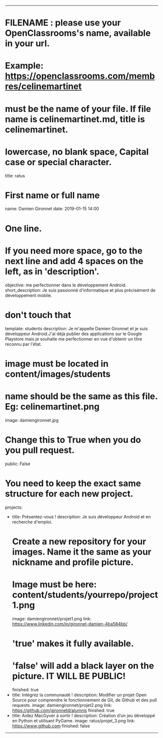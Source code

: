 ---

# FILENAME : please use your OpenClassrooms's name, available in your url.
# Example: https://openclassrooms.com/membres/celinemartinet
# must be the name of your file. If file name is celinemartinet.md, title is celinemartinet.
# lowercase, no blank space, Capital case or special character.
title: ratus

# First name or full name
name: Damien Gironnet
date: 2019-01-15 14:00

# One line.
# If you need more space, go to the next line and add 4 spaces on the left, as in 'description'.
objective: me perfectionner dans le développement Android.
short_description: Je suis passionné d'informatique et plus précisément de développement mobile.

# don't touch that
template: students
description:
    Je m'appelle Damien Gironnet et je suis développeur Android.J'ai déjà publier des applications sur le Google Playstore mais je souhaite me perfectionner en vue d'obtenir un titre reconnu par l'état.

# image must be located in content/images/students
# name should be the same as this file. Eg: celinemartinet.png
image: damiengironnet.jpg

# Change this to True when you do you pull request.
public: False

# You need to keep the exact same structure for each new project.
projects:
  - title: Présentez-vous !
    description: Je suis développeur Android et en recherche d'emploi.
    # Create a new repository for your images. Name it the same as your nickname and profile picture.
    # Image must be here: content/students/yourrepo/project1.png
    image: damiengironnet/projet1.png
    link: https://www.linkedin.com/in/gironnet-damien-4ba584bb/
    # 'true' makes it fully available.
    # 'false' will add a black layer on the picture. IT WILL BE PUBLIC!
    finished: true
  - title: Intégrez la communauté !
    description: Modifier un projet Open Source pour comprendre le fonctionnement de Git, de Github et des pull requests. 
    image: damiengironnet/projet2.png
    link: https://github.com/gironnetd/alumnis
    finished: true
  - title: Aidez MacGyver à sortir !
    description: Création d’un jeu développé en Python et utilisant PyGame.
    image: ratus/projet_3.png
    link: https://www.github.com
    finished: false
---